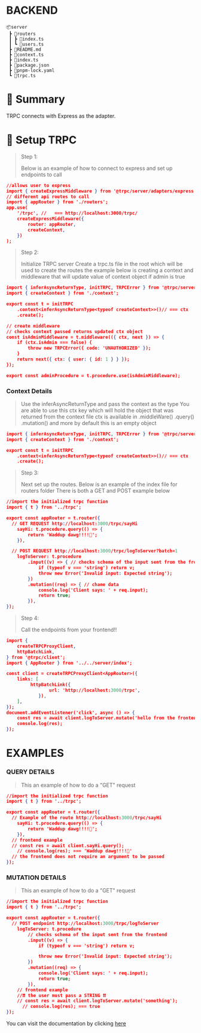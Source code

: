 # BACKEND

```
📦server
 ┣ 📂routers
 ┃ ┣ 📜index.ts
 ┃ ┗ 📜users.ts
 ┣ 📜README.md
 ┣ 📜context.ts
 ┣ 📜index.ts
 ┣ 📜package.json
 ┣ 📜pnpm-lock.yaml
 ┗ 📜trpc.ts
```

# 📙 Summary

TRPC connects with Express as the adapter.

# 🧠 Setup TRPC

> Step 1:
>
> Below is an example of how to connect to express and set up endpoints to call

```json
//allows user to express
import { createExpressMiddleware } from '@trpc/server/adapters/express';
// different api routes to call
import { appRouter } from './routers';
app.use(
	'/trpc', //   === http://localhost:3000/trpc/
	createExpressMiddleware({
		router: appRouter,
		createContext,
	})
);

```

> Step 2:
>
> Initialize TRPC server
> Create a trpc.ts file in the root which will be used to create the routes
> the example below is creating a context and middleware that will update value of context object if admin is true

```json
import { inferAsyncReturnType, initTRPC, TRPCError } from '@trpc/server';
import { createContext } from './context';

export const t = initTRPC
	.context<inferAsyncReturnType<typeof createContext>>()// === ctx
	.create();

// create middleware
// checks context passed returns updated ctx object
const isAdminMiddleware = t.middleware(({ ctx, next }) => {
	if (ctx.isAdmin === false) {
		throw new TRPCError({ code: 'UNAUTHORIZED' });
	}
	return next({ ctx: { user: { id: 1 } } });
});

export const adminProcedure = t.procedure.use(isAdminMiddleware);

```

### Context Details

> Use the inferAsyncReturnType and pass the context as the type
> You are able to use this ctx key which will hold the object that was returned from the context file
> ctx is available in .middleWare() .query() .mutation() and more
> by default this is an empty object

```json
import { inferAsyncReturnType, initTRPC, TRPCError } from '@trpc/server';
import { createContext } from './context';

export const t = initTRPC
	.context<inferAsyncReturnType<typeof createContext>>()// === ctx
	.create();

```

> Step 3:
>
> Next set up the routes. Below is an example of the index file for routers folder
> There is both a GET and POST example below

```json
//import the initialized trpc function
import { t } from '../trpc';

export const appRouter = t.router({
  // GET REQUEST http://localhost:3000/trpc/sayHi
	sayHi: t.procedure.query(() => {
		return 'Waddup dawg!!!!🐶';
	}),

  // POST REQUEST http://localhost:3000/trpc/logToServer?batch=1
	logToServer: t.procedure
		.input((v) => { // checks schema of the input sent from the frontend
			if (typeof v === 'string') return v;
			throw new Error('Invalid input: Expected string');
		})
		.mutation((req) => { // chane data
			console.log('Client says: ' + req.input);
			return true;
		}),
});

```

> Step 4:
>
> Call the endpoints from your frontend!!

```json
import {
	createTRPCProxyClient,
	httpBatchLink,
} from '@trpc/client';
import { AppRouter } from '../../server/index';

const client = createTRPCProxyClient<AppRouter>({
	links: [
		 httpBatchLink({
				url: 'http://localhost:3000/trpc',
			}),
	],
});
document.addEventListener('click', async () => {
	const res = await client.logToServer.mutate('hello from the frontend ❤️');
	console.log(res);
});

```

# EXAMPLES

### QUERY DETAILS

> This an example of how to do a "GET" request

```json
//import the initialized trpc function
import { t } from '../trpc';

export const appRouter = t.router({
  // Example of the route http://localhost:3000/trpc/sayHi
	sayHi: t.procedure.query(() => {
		return 'Waddup dawg!!!!🐶';
	}),
  // frontend example
  // const res = await client.sayHi.query();
	// console.log(res); === 'Waddup dawg!!!!🐶'
  // the frontend does not require an argument to be passed
});

```

### MUTATION DETAILS

> This an example of how to do a "GET" request

```json
//import the initialized trpc function
import { t } from '../trpc';

export const appRouter = t.router({
  // POST endpoint http://localhost:3000/trpc/logToServer
	logToServer: t.procedure
		// checks schema of the input sent from the frontend
		.input((v) => {
			if (typeof v === 'string') return v;

			throw new Error('Invalid input: Expected string');
		})
		.mutation((req) => {
			console.log('Client says: ' + req.input);
			return true;
		}),
    // frontend example
    //❗️❗️ the user must pass a STRING ❗️❗️
    // const res = await client.logToServer.mutate('something');
	  // console.log(res); === true
});

```

You can visit the documentation by clicking [here](https://trpc.io)
